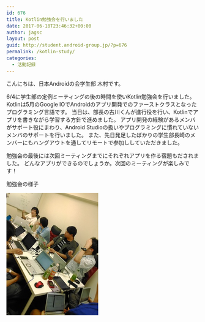 ```yaml
---
id: 676
title: Kotlin勉強会を行いました
date: 2017-06-18T23:46:32+00:00
author: jagsc
layout: post
guid: http://student.android-group.jp/?p=676
permalink: /kotlin-study/
categories:
  - 活動記録
---
```

こんにちは、日本Androidの会学生部 木村です。

6/4に学生部の定例ミーティングの後の時間を使いKotlin勉強会を行いました。
Kotlinは5月のGoogle IOでAndroidのアプリ開発でのファーストクラスとなったプログラミング言語です。
当日は、部長の古川くんが進行役を行い、Kotlinでアプリを書きながら学習する方針で進めました。
アプリ開発の経験があるメンバがサポート役にまわり、Android Studioの扱いやプログラミングに慣れていないメンバのサポートを行いました。
また、先日発足したばかりの学生部長崎のメンバーにもハングアウトを通してリモートで参加ししていただきました。

勉強会の最後には次回ミーティングまでにそれぞれアプリを作る宿題もだされました。
どんなアプリができるのでしょうか。次回のミーティングが楽しみです！

勉強会の様子

<a href="../images/wp-content/uploads/2017/06/kotlin_study.jpg"><img src="../images/wp-content/uploads/2017/06/kotlin_study.jpg" alt="" width="240" height="320" class="alignnone size-full wp-image-698" /></a>